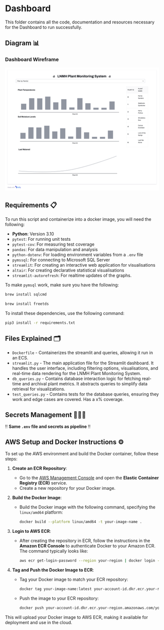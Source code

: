 # Dashboard

This folder contains all the code, documentation and resources necessary for the Dashboard to run successfully.

## Diagram 📊

### Dashboard Wireframe

![Dashboard Wireframe](/images/wireframe.png)

## Requirements 📋

To run this script and containerize into a docker image, you will need the following:

- **Python**: Version 3.10
- `pytest`: For running unit tests
- `pytest-cov`: For measuring test coverage
- `pandas`: For data manipulation and analysis
- `python-dotenv`: For loading environment variables from a `.env` file
- `pymssql`: For connecting to Microsoft SQL Server
- `streamlit`: For creating an interactive web application for visualisations
- `altair`: For creating declarative statistical visualisations
- `streamlit-autorefresh`: For realtime updates of the graphs.

To make `pymsql` work, make sure you have the following:

```zsh
brew install sqlcmd
```
```zsh
brew install freetds
```

To install these dependencies, use the following command:

```zsh
pip3 install -r requirements.txt
```

## Files Explained 🗂️
- `Dockerfile` - Containerizes the streamlit and queries, allowing it run in an ECS.
- `streamlit.py` - The main application file for the Streamlit dashboard. It handles the user interface, including filtering options, visualisations, and real-time data rendering for the LNMH Plant Monitoring System.
- `db_queries.py` - Contains database interaction logic for fetching real-time and archival plant metrics. It abstracts queries to simplify data retrieval for visualizations.
- `test_queries.py` - Contains tests for the database queries, ensuring they work and edge cases are covered. Has a x% coverage. 

## Secrets Management 🕵🏽‍♂️

‼️ **Same `.env` file and secrets as pipeline** ‼️

## AWS Setup and Docker Instructions ⚙️

To set up the AWS environment and build the Docker container, follow these steps:

1. **Create an ECR Repository**:
   - Go to the [AWS Management Console](https://aws.amazon.com/console/) and open the **Elastic Container Registry (ECR)** service.
   - Create a new repository for your Docker image.

2. **Build the Docker Image**:
   - Build the Docker image with the following command, specifying the `linux/amd64` platform:
     ```sh
     docker build --platform linux/amd64 -t your-image-name .
     ```

3. **Login to AWS ECR**:
   - After creating the repository in ECR, follow the instructions in the **Amazon ECR Console** to authenticate Docker to your Amazon ECR. The command typically looks like:
     ```sh
     aws ecr get-login-password --region your-region | docker login --username AWS --password-stdin your-account-id.dkr.ecr.your-region.amazonaws.com
     ```

4. **Tag and Push the Docker Image to ECR**:
   - Tag your Docker image to match your ECR repository:
     ```sh
     docker tag your-image-name:latest your-account-id.dkr.ecr.your-region.amazonaws.com/your-repository-name:latest
     ```
   - Push the image to your ECR repository:
     ```sh
     docker push your-account-id.dkr.ecr.your-region.amazonaws.com/your-repository-name:latest
     ```

This will upload your Docker image to AWS ECR, making it available for deployment and use in the cloud.
